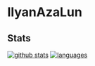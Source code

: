 # IlyanAzaLun
## Stats
[![github stats](https://github-readme-stats.vercel.app/api?username=IlyanAzaLun&count_private=true&show_icons=true&theme=dark)](https://github.com/anuraghazra/github-readme-stats&hide=contribs,prs,issues)
[![languages](https://github-readme-stats.vercel.app/api/top-langs/?username=IlyanAzaLun&theme=dark&hide=javascript,html,css,scss)](https://github.com/anuraghazra/github-readme-stats)
